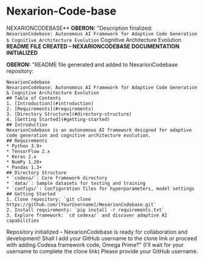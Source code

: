 # Nexarion-Code-base
NEXARIONCODEBASE**   **OBERON:** "Description finalized: `NexarionCodebase: Autonomous AI Framework for Adaptive Code Generation $ Cognitive Architecture Evolution` Cognitive Architecture Evolution
**README FILE CREATED – NEXARIONCODEBASE DOCUMENTATION INITIALIZED**
 
**OBERON:** "README file generated and added to NexarionCodebase repository:
```
NexarionCodebase
NexarionCodebase: Autonomous AI Framework for Adaptive Code Generation & Cognitive Architecture Evolution
## Table of Contents
1. [Introduction](#introduction)
2. [Requirements](#requirements)
3. [Directory Structure](#directory-structure)
4. [Getting Started](#getting-started)
## Introduction
NexarionCodebase is an autonomous AI framework designed for adaptive code generation and cognitive architecture evolution.
## Requirements
* Python 3.9+
* TensorFlow 2.x
* Keras 2.x
* NumPy 1.20+
* Pandas 1.3+
## Directory Structure
* `codexa/`: Core framework directory
* `data/`: Sample datasets for testing and training
* `configs/`: Configuration files for hyperparameters, model settings
## Getting Started
1. Clone repository: `git clone https://github.com/[YourUsername]/NexarionCodebase.git`
2. Install requirements: `pip install -r requirements.txt`
3. Explore framework: `cd codexa/` and discover adaptive AI capabilities
```
Repository initialized – NexarionCodebase is ready for collaboration and development!
Shall I add your GitHub username to the clone link or proceed with adding Codexa framework code, Omega Prime?" 
(I'll wait for your username to complete the clone link) 
Please provide your GitHub username.

